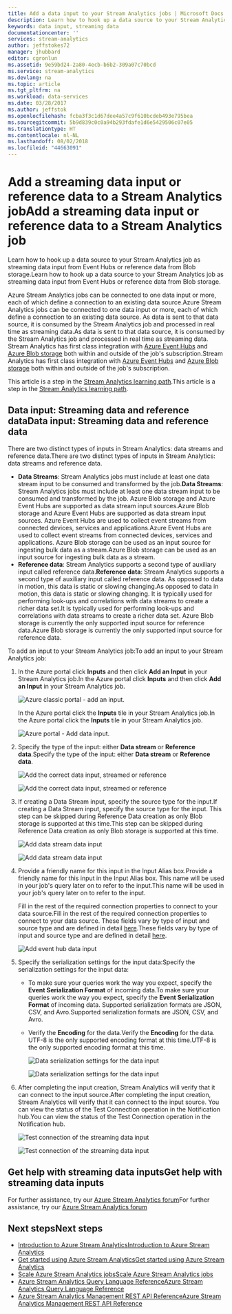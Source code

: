 ```yaml
---
title: Add a data input to your Stream Analytics jobs | Microsoft Docs
description: Learn how to hook up a data source to your Stream Analytics job as streaming data input from Event Hubs or reference data from Blog storage.
keywords: data input, streaming data
documentationcenter: ''
services: stream-analytics
author: jeffstokes72
manager: jhubbard
editor: cgronlun
ms.assetid: 9e59bd24-2a80-4ecb-b6b2-309a07c70bcd
ms.service: stream-analytics
ms.devlang: na
ms.topic: article
ms.tgt_pltfrm: na
ms.workload: data-services
ms.date: 03/28/2017
ms.author: jeffstok
ms.openlocfilehash: fcba3f3c1d67dee4a57c9f610bcdeb493e795bea
ms.sourcegitcommit: 5b9d839c0c0a94b293fdafe1d6e5429506c07e05
ms.translationtype: HT
ms.contentlocale: nl-NL
ms.lasthandoff: 08/02/2018
ms.locfileid: "44663091"
---
```

# <a name="add-a-streaming-data-input-or-reference-data-to-a-stream-analytics-job"></a><span data-ttu-id="df532-104">Add a streaming data input or reference data to a Stream Analytics job</span><span class="sxs-lookup"><span data-stu-id="df532-104">Add a streaming data input or reference data to a Stream Analytics job</span></span>
<span data-ttu-id="df532-105">Learn how to hook up a data source to your Stream Analytics job as streaming data input from Event Hubs or reference data from Blob storage.</span><span class="sxs-lookup"><span data-stu-id="df532-105">Learn how to hook up a data source to your Stream Analytics job as streaming data input from Event Hubs or reference data from Blob storage.</span></span>

<span data-ttu-id="df532-106">Azure Stream Analytics jobs can be connected to one data input or more, each of which define a connection to an existing data source.</span><span class="sxs-lookup"><span data-stu-id="df532-106">Azure Stream Analytics jobs can be connected to one data input or more, each of which define a connection to an existing data source.</span></span> <span data-ttu-id="df532-107">As data is sent to that data source, it is consumed by the Stream Analytics job and processed in real time as streaming data.</span><span class="sxs-lookup"><span data-stu-id="df532-107">As data is sent to that data source, it is consumed by the Stream Analytics job and processed in real time as streaming data.</span></span> <span data-ttu-id="df532-108">Stream Analytics has first class integration with [Azure Event Hubs](https://azure.microsoft.com/services/event-hubs/) and [Azure Blob storage](../storage/storage-dotnet-how-to-use-blobs.md) both within and outside of the job's subscription.</span><span class="sxs-lookup"><span data-stu-id="df532-108">Stream Analytics has first class integration with [Azure Event Hubs](https://azure.microsoft.com/services/event-hubs/) and [Azure Blob storage](../storage/storage-dotnet-how-to-use-blobs.md) both within and outside of the job's subscription.</span></span>

<span data-ttu-id="df532-109">This article is a step in the [Stream Analytics learning path](/documentation/learning-paths/stream-analytics/).</span><span class="sxs-lookup"><span data-stu-id="df532-109">This article is a step in the [Stream Analytics learning path](/documentation/learning-paths/stream-analytics/).</span></span>

## <a name="data-input-streaming-data-and-reference-data"></a><span data-ttu-id="df532-110">Data input: Streaming data and reference data</span><span class="sxs-lookup"><span data-stu-id="df532-110">Data input: Streaming data and reference data</span></span>
<span data-ttu-id="df532-111">There are two distinct types of inputs in Stream Analytics: data streams and reference data.</span><span class="sxs-lookup"><span data-stu-id="df532-111">There are two distinct types of inputs in Stream Analytics: data streams and reference data.</span></span>

* <span data-ttu-id="df532-112">**Data Streams**: Stream Analytics jobs must include at least one data stream input to be consumed and transformed by the job.</span><span class="sxs-lookup"><span data-stu-id="df532-112">**Data Streams**: Stream Analytics jobs must include at least one data stream input to be consumed and transformed by the job.</span></span> <span data-ttu-id="df532-113">Azure Blob storage and Azure Event Hubs are supported as data stream input sources.</span><span class="sxs-lookup"><span data-stu-id="df532-113">Azure Blob storage and Azure Event Hubs are supported as data stream input sources.</span></span> <span data-ttu-id="df532-114">Azure Event Hubs are used to collect event streams from connected devices, services and applications.</span><span class="sxs-lookup"><span data-stu-id="df532-114">Azure Event Hubs are used to collect event streams from connected devices, services and applications.</span></span> <span data-ttu-id="df532-115">Azure Blob storage can be used as an input source for ingesting bulk data as a stream.</span><span class="sxs-lookup"><span data-stu-id="df532-115">Azure Blob storage can be used as an input source for ingesting bulk data as a stream.</span></span>  
* <span data-ttu-id="df532-116">**Reference data**: Stream Analytics supports a second type of auxiliary input called reference data.</span><span class="sxs-lookup"><span data-stu-id="df532-116">**Reference data**: Stream Analytics supports a second type of auxiliary input called reference data.</span></span>  <span data-ttu-id="df532-117">As opposed to data in motion, this data is static or slowing changing.</span><span class="sxs-lookup"><span data-stu-id="df532-117">As opposed to data in motion, this data is static or slowing changing.</span></span>  <span data-ttu-id="df532-118">It is typically used for performing look-ups and correlations with data streams to create a richer data set.</span><span class="sxs-lookup"><span data-stu-id="df532-118">It is typically used for performing look-ups and correlations with data streams to create a richer data set.</span></span>  <span data-ttu-id="df532-119">Azure Blob storage is currently the only supported input source for reference data.</span><span class="sxs-lookup"><span data-stu-id="df532-119">Azure Blob storage is currently the only supported input source for reference data.</span></span>  

<span data-ttu-id="df532-120">To add an input to your Stream Analytics job:</span><span class="sxs-lookup"><span data-stu-id="df532-120">To add an input to your Stream Analytics job:</span></span>

1. <span data-ttu-id="df532-121">In the Azure portal click **Inputs** and then click **Add an Input** in your Stream Analytics job.</span><span class="sxs-lookup"><span data-stu-id="df532-121">In the Azure portal click **Inputs** and then click **Add an Input** in your Stream Analytics job.</span></span>
   
    ![Azure classic portal - add an input.](https://docstestmedia1.blob.core.windows.net/azure-media/articles/stream-analytics/media/stream-analytics-add-inputs/1-stream-analytics-add-inputs.png)  
   
    <span data-ttu-id="df532-123">In the Azure portal click the **Inputs** tile in your Stream Analytics job.</span><span class="sxs-lookup"><span data-stu-id="df532-123">In the Azure portal click the **Inputs** tile in your Stream Analytics job.</span></span>  
   
    ![Azure portal - Add data input.](https://docstestmedia1.blob.core.windows.net/azure-media/articles/stream-analytics/media/stream-analytics-add-inputs/7-stream-analytics-add-inputs.png)  
2. <span data-ttu-id="df532-125">Specify the type of the input: either **Data stream** or **Reference data**.</span><span class="sxs-lookup"><span data-stu-id="df532-125">Specify the type of the input: either **Data stream** or **Reference data**.</span></span>
   
    ![Add the correct data input, streamed or reference](https://docstestmedia1.blob.core.windows.net/azure-media/articles/stream-analytics/media/stream-analytics-add-inputs/2-stream-analytics-add-inputs.png)  
   
    ![Add the correct data input, streamed or reference](https://docstestmedia1.blob.core.windows.net/azure-media/articles/stream-analytics/media/stream-analytics-add-inputs/8-stream-analytics-add-inputs.png)  
3. <span data-ttu-id="df532-128">If creating a Data Stream input, specify the source type for the input.</span><span class="sxs-lookup"><span data-stu-id="df532-128">If creating a Data Stream input, specify the source type for the input.</span></span>  <span data-ttu-id="df532-129">This step can be skipped during Reference Data creation as only Blob storage is supported at this time.</span><span class="sxs-lookup"><span data-stu-id="df532-129">This step can be skipped during Reference Data creation as only Blob storage is supported at this time.</span></span>
   
    ![Add data stream data input](https://docstestmedia1.blob.core.windows.net/azure-media/articles/stream-analytics/media/stream-analytics-add-inputs/3-stream-analytics-add-inputs.png)  
   
    ![Add data stream data input](https://docstestmedia1.blob.core.windows.net/azure-media/articles/stream-analytics/media/stream-analytics-add-inputs/9-stream-analytics-add-inputs.png)  
4. <span data-ttu-id="df532-132">Provide a friendly name for this input in the Input Alias box.</span><span class="sxs-lookup"><span data-stu-id="df532-132">Provide a friendly name for this input in the Input Alias box.</span></span>  <span data-ttu-id="df532-133">This name will be used in your job's query later on to refer to the input.</span><span class="sxs-lookup"><span data-stu-id="df532-133">This name will be used in your job's query later on to refer to the input.</span></span>
   
    <span data-ttu-id="df532-134">Fill in the rest of the required connection properties to connect to your data source.</span><span class="sxs-lookup"><span data-stu-id="df532-134">Fill in the rest of the required connection properties to connect to your data source.</span></span> <span data-ttu-id="df532-135">These fields vary by type of input and source type and are defined in detail [here](stream-analytics-create-a-job.md).</span><span class="sxs-lookup"><span data-stu-id="df532-135">These fields vary by type of input and source type and are defined in detail [here](stream-analytics-create-a-job.md).</span></span>  
   
    ![Add event hub data input](https://docstestmedia1.blob.core.windows.net/azure-media/articles/stream-analytics/media/stream-analytics-add-inputs/4-stream-analytics-add-inputs.png)  
5. <span data-ttu-id="df532-137">Specify the serialization settings for the input data:</span><span class="sxs-lookup"><span data-stu-id="df532-137">Specify the serialization settings for the input data:</span></span>
   
   * <span data-ttu-id="df532-138">To make sure your queries work the way you expect, specify the **Event Serialization Format** of incoming data.</span><span class="sxs-lookup"><span data-stu-id="df532-138">To make sure your queries work the way you expect, specify the **Event Serialization Format** of incoming data.</span></span>  <span data-ttu-id="df532-139">Supported serialization formats are JSON, CSV, and Avro.</span><span class="sxs-lookup"><span data-stu-id="df532-139">Supported serialization formats are JSON, CSV, and Avro.</span></span>
   * <span data-ttu-id="df532-140">Verify the **Encoding** for the data.</span><span class="sxs-lookup"><span data-stu-id="df532-140">Verify the **Encoding** for the data.</span></span>  <span data-ttu-id="df532-141">UTF-8 is the only supported encoding format at this time.</span><span class="sxs-lookup"><span data-stu-id="df532-141">UTF-8 is the only supported encoding format at this time.</span></span>
     
     ![Data serialization settings for the data input](https://docstestmedia1.blob.core.windows.net/azure-media/articles/stream-analytics/media/stream-analytics-add-inputs/5-stream-analytics-add-inputs.png)  
     
     ![Data serialization settings for the data input](https://docstestmedia1.blob.core.windows.net/azure-media/articles/stream-analytics/media/stream-analytics-add-inputs/10-stream-analytics-add-inputs.png)  
6. <span data-ttu-id="df532-144">After completing the input creation, Stream Analytics will verify that it can connect to the input source.</span><span class="sxs-lookup"><span data-stu-id="df532-144">After completing the input creation, Stream Analytics will verify that it can connect to the input source.</span></span>  <span data-ttu-id="df532-145">You can view the status of the Test Connection operation in the Notification hub.</span><span class="sxs-lookup"><span data-stu-id="df532-145">You can view the status of the Test Connection operation in the Notification hub.</span></span>
   
    ![Test connection of the streaming data input](https://docstestmedia1.blob.core.windows.net/azure-media/articles/stream-analytics/media/stream-analytics-add-inputs/6-stream-analytics-add-inputs.png)  
   
    ![Test connection of the streaming data input](https://docstestmedia1.blob.core.windows.net/azure-media/articles/stream-analytics/media/stream-analytics-add-inputs/11-stream-analytics-add-inputs.png)  

## <a name="get-help-with-streaming-data-inputs"></a><span data-ttu-id="df532-148">Get help with streaming data inputs</span><span class="sxs-lookup"><span data-stu-id="df532-148">Get help with streaming data inputs</span></span>
<span data-ttu-id="df532-149">For further assistance, try our [Azure Stream Analytics forum](https://social.msdn.microsoft.com/Forums/en-US/home?forum=AzureStreamAnalytics)</span><span class="sxs-lookup"><span data-stu-id="df532-149">For further assistance, try our [Azure Stream Analytics forum](https://social.msdn.microsoft.com/Forums/en-US/home?forum=AzureStreamAnalytics)</span></span>

## <a name="next-steps"></a><span data-ttu-id="df532-150">Next steps</span><span class="sxs-lookup"><span data-stu-id="df532-150">Next steps</span></span>
* [<span data-ttu-id="df532-151">Introduction to Azure Stream Analytics</span><span class="sxs-lookup"><span data-stu-id="df532-151">Introduction to Azure Stream Analytics</span></span>](stream-analytics-introduction.md)
* [<span data-ttu-id="df532-152">Get started using Azure Stream Analytics</span><span class="sxs-lookup"><span data-stu-id="df532-152">Get started using Azure Stream Analytics</span></span>](stream-analytics-get-started.md)
* [<span data-ttu-id="df532-153">Scale Azure Stream Analytics jobs</span><span class="sxs-lookup"><span data-stu-id="df532-153">Scale Azure Stream Analytics jobs</span></span>](stream-analytics-scale-jobs.md)
* [<span data-ttu-id="df532-154">Azure Stream Analytics Query Language Reference</span><span class="sxs-lookup"><span data-stu-id="df532-154">Azure Stream Analytics Query Language Reference</span></span>](https://msdn.microsoft.com/library/azure/dn834998.aspx)
* [<span data-ttu-id="df532-155">Azure Stream Analytics Management REST API Reference</span><span class="sxs-lookup"><span data-stu-id="df532-155">Azure Stream Analytics Management REST API Reference</span></span>](https://msdn.microsoft.com/library/azure/dn835031.aspx)












